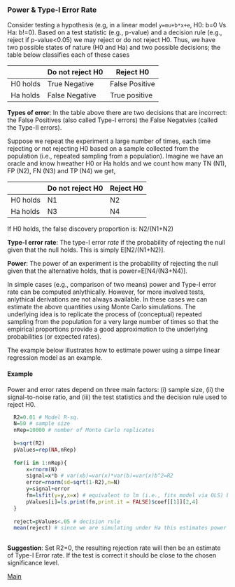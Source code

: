 ### Power & Type-I Error Rate


Consider testing a hypothesis (e.g, in a linear model `y=mu+b*x+e`, H0: b=0 Vs Ha: b!=0). Based on a test statistic (e.g., p-value) and a decision rule (e.g., reject if p-value<0.05) we may reject or do not reject H0. Thus, we have two possible states of nature (H0 and Ha) and  two possible decisions; the table below classifies each of these cases


|           | Do not reject H0  | Reject H0          |
|-----------|-------------------|---------------------|
| H0 holds  | True Negative  | False Positive |
| Ha holds  | False Negative | True positive  |

**Types of error**: In the table above there are two decisions that are incorrect: the False Positives (also called Type-I errors) the False Negatvies (called the Type-II errors).

Suppose we repeat the experiment a large number of times, each time rejecting or not rejecting H0 based on a sample collected from the population (i.e., repeated sampling from a population). Imagine we have an oracle and know hweather H0 or Ha holds and we count how many TN (N1), FP (N2), FN (N3) and TP (N4) we get, 


|           | Do not reject H0  | Reject H0          |
|-----------|-------------------|---------------------|
| H0 holds  | N1 | N2 |
| Ha holds  | N3 | N4  |


If H0 holds, the false discovery proportion is: N2/(N1+N2)

**Type-I error rate**: The type-I error *rate* if the probability of rejecting the null given that the null holds. This is simply E[N2/(N1+N2)].

**Power**: The power of an experiment is the probability of rejecting the null given that the alternative holds, that is power=E[N4/(N3+N4)].

In simple cases (e.g., comparison of two means) power and Type-I error rate can be computed anlythically. 
However, for more involved tests, anlythical derivations are not always available. 
In these cases we can estimate the above quantities using Monte Carlo simulations. 
The underlying idea is to replicate the process of (conceptual) repeated sampling from the population for a very large number of times so that the empirical proportions provide a good approximation to the underlying probabilities (or expected rates). 

The example below illustrates how to estimate power using a simpe linear regression model as an example.

#### Example

Power and error rates depend on three main factors: (i) sample size, (ii) the signal-to-noise ratio, and (iii) the test statistics and the decision rule used to reject H0.


```r
  R2=0.01 # Model R-sq.
  N=50 # sample size
  nRep=10000 # number of Monte Carlo replicates
   
  b=sqrt(R2)
  pValues=rep(NA,nRep)
  
  for(i in 1:nRep){
      x=rnorm(N)
      signal=x*b # var(xb)=var(x)*var(b)=var(x)b^2=R2
      error=rnorm(sd=sqrt(1-R2),n=N) 
      y=signal+error
      fm=lsfit(y=y,x=x) # equivalent to lm (i.e., fits model via OLS) but faster
      pValues[i]=ls.print(fm,print.it = FALSE)$coef[[1]][2,4]
  }
  
  reject=pValues<.05 # decision rule
  mean(reject) # since we are simulating under Ha this estimates power
  
```

**Suggestion**: Set R2=0, the resulting rejection rate will then be an estimate of Type-I Error rate. If the test is correct
it should be close to the chosen significance level.

[Main]( https://github.com/gdlc/STAT_COMP/blob/master/README.md )
